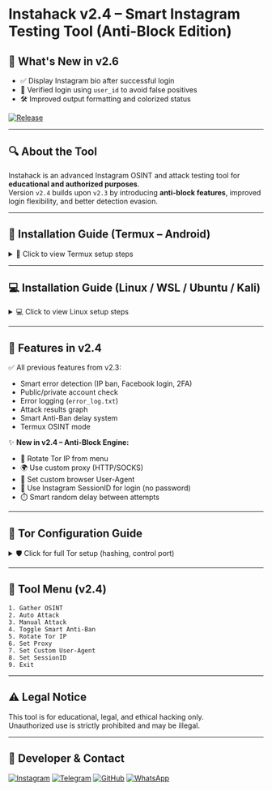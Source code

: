 # Instahack v2.4 – Smart Instagram Testing Tool (Anti-Block Edition)

## 🚀 What's New in v2.6

- ✅ Display Instagram bio after successful login
- 🔐 Verified login using `user_id` to avoid false positives
- 🛠️ Improved output formatting and colorized status


[![Release](https://img.shields.io/github/v/release/SSLRI/instahack?label=Latest%20Release)](https://github.com/SSLRI/instahack/releases)

---

## 🔍 About the Tool

Instahack is an advanced Instagram OSINT and attack testing tool for **educational and authorized purposes**.  
Version `v2.4` builds upon `v2.3` by introducing **anti-block features**, improved login flexibility, and better detection evasion.

---

## 🔧 Installation Guide (Termux – Android)

<details>
<summary>📱 Click to view Termux setup steps</summary>

```bash
pkg update && pkg upgrade -y
pkg install python git unzip -y
pip install instaloader

git clone https://github.com/SSLRI/instahack.git
cd instahack

# Run lightweight OSINT mode
python main_light.py
```

</details>

---

## 💻 Installation Guide (Linux / WSL / Ubuntu / Kali)

<details>
<summary>💻 Click to view Linux setup steps</summary>

```bash
sudo apt update && sudo apt upgrade -y
sudo apt install python3 python3-pip git tor rust unzip -y

git clone https://github.com/SSLRI/instahack.git
cd instahack

pip install -r requirements.txt

tor &  # run Tor in background

python3 main.py
```

</details>

---

## 🧠 Features in v2.4

✅ All previous features from v2.3:  
- Smart error detection (IP ban, Facebook login, 2FA)
- Public/private account check
- Error logging (`error_log.txt`)
- Attack results graph
- Smart Anti-Ban delay system
- Termux OSINT mode

✨ **New in v2.4 – Anti-Block Engine:**
- 🔁 Rotate Tor IP from menu
- 🌍 Use custom proxy (HTTP/SOCKS)
- 🧭 Set custom browser User-Agent
- 🧩 Use Instagram SessionID for login (no password)
- ⏱️ Smart random delay between attempts

---

## 🔐 Tor Configuration Guide

<details>
<summary>🛡️ Click for full Tor setup (hashing, control port)</summary>

### 🖥️ For Linux:

```bash
tor --hash-password yourpassword
sudo nano /etc/tor/torrc
```

Add:
```
ControlPort 9051
HashedControlPassword your_generated_hash
CookieAuthentication 1
```

Then:
```bash
sudo systemctl restart tor
```

### 📱 For Termux (rooted only):

```bash
pkg install tor
# May need manual torrc configuration and root access
```

</details>

---

## 🧪 Tool Menu (v2.4)

```
1. Gather OSINT
2. Auto Attack
3. Manual Attack
4. Toggle Smart Anti-Ban
5. Rotate Tor IP
6. Set Proxy
7. Set Custom User-Agent
8. Set SessionID
9. Exit
```

---

## ⚠️ Legal Notice

This tool is for educational, legal, and ethical hacking only.  
Unauthorized use is strictly prohibited and may be illegal.

---

## 👤 Developer & Contact

[![Instagram](https://img.shields.io/badge/Instagram-sslri-red?logo=instagram&style=for-the-badge)](https://instagram.com/sslri)
[![Telegram](https://img.shields.io/badge/Telegram-sslri-blue?logo=telegram&style=for-the-badge)](https://t.me/sslri)
[![GitHub](https://img.shields.io/badge/GitHub-sslri-black?logo=github&style=for-the-badge)](https://github.com/sslri)
[![WhatsApp](https://img.shields.io/badge/WhatsApp-09108007678-25D366?logo=whatsapp&style=for-the-badge)](https://wa.me/989108007678)
